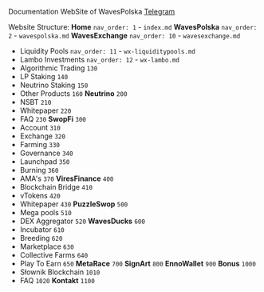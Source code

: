 Documentation WebSite of WavesPolska
[Telegram](https://t.me/wavesexchange_polska)

Website Structure:
**Home** `nav_order: 1` - `index.md`
**WavesPolska** `nav_order: 2` - `wavespolska.md`
**WavesExchange** `nav_order: 10` - `wavesexchange.md`
- Liquidity Pools `nav_order: 11` - `wx-liquiditypools.md`
- Lambo Investments `nav_order: 12` - `wx-lambo.md`
- Algorithmic Trading `130`
- LP Staking `140`
- Neutrino Staking `150`
- Other Products `160`
**Neutrino** `200`
- NSBT `210`
- Whitepaper `220`
- FAQ `230`
**SwopFi** `300`
- Account `310`
- Exchange `320`
- Farming `330`
- Governance `340`
- Launchpad `350`
- Burning `360`
- AMA's `370`
**ViresFinance** `400`
- Blockchain Bridge `410`
- vTokens `420`
- Whitepaper `430`
**PuzzleSwop** `500`
- Mega pools `510`
- DEX Aggregator `520`
**WavesDucks** `600`
- Incubator `610`
- Breeding `620`
- Marketplace `630`
- Collective Farms `640`
- Play To Earn `650`
**MetaRace** `700`
**SignArt** `800`
**EnnoWallet** `900`
**Bonus** `1000`
- Słownik Blockchain `1010`
- FAQ `1020`
**Kontakt** `1100`

